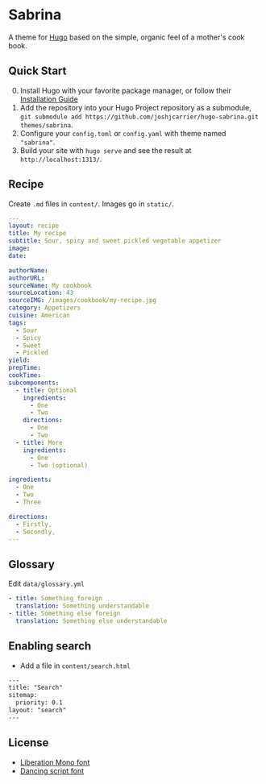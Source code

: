 # Sabrina

A theme for [Hugo](https://gohugo.io/) based on the simple, organic feel of a mother's cook book.

## Quick Start

0. Install Hugo with your favorite package manager, or follow their [Installation Guide](https://gohugo.io/getting-started/installing/)
1. Add the repository into your Hugo Project repository as a submodule, `git submodule add https://github.com/joshjcarrier/hugo-sabrina.git themes/sabrina`.
1. Configure your `config.toml` or `config.yaml` with theme named `"sabrina"`.
1. Build your site with `hugo serve` and see the result at `http://localhost:1313/`.

## Recipe

Create `.md` files in `content/`. Images go in `static/`.

```yml
---
layout: recipe
title: My recipe
subtitle: Sour, spicy and sweet pickled vegetable appetizer
image:
date:

authorName:
authorURL:
sourceName: My cookbook
sourceLocation: 43
sourceIMG: /images/cookbook/my-recipe.jpg
category: Appetizers
cuisine: American
tags:
  - Sour
  - Spicy
  - Sweet
  - Pickled
yield:
prepTime:
cookTime:
subcomponents:
  - title: Optional
    ingredients:
      - One
      - Two
    directions:
      - One
      - Two
  - title: More
    ingredients:
      - One
      - Two (optional)

ingredients:
  - One
  - Two
  - Three

directions:
  - Firstly,
  - Secondly,
---

```

## Glossary

Edit `data/glossary.yml`

```yml
- title: Something foreign
  translation: Something understandable
- title: Something else foreign
  translation: Something else understandable
```

## Enabling search

- Add a file in `content/search.html`

```html
---
title: "Search"
sitemap:
  priority: 0.1
layout: "search"
---
```

## License

- [Liberation Mono font](https://fontlibrary.org/en/font/liberation-mono)
- [Dancing script font](https://fontlibrary.org/en/font/dancing)
